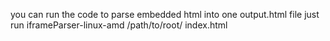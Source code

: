 you can run the code to parse embedded html into one output.html file
just run 
iframeParser-linux-amd /path/to/root/ index.html
